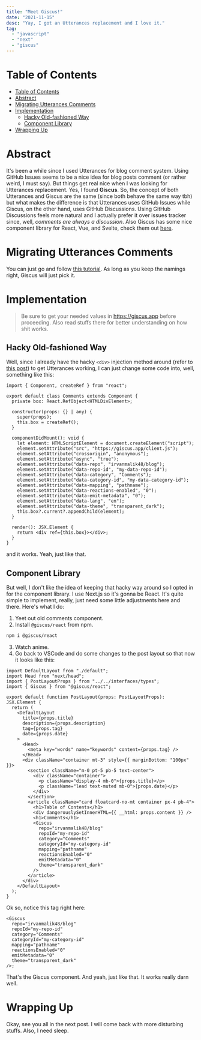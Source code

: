 ```yaml
---
title: "Meet Giscus!"
date: "2021-11-15"
desc: "Yay, I got an Utterances replacement and I love it."
tag:
  - "javascript"
  - "next"
  - "giscus"
---
```


# Table of Contents

- [Table of Contents](#table-of-contents)
- [Abstract](#abstract)
- [Migrating Utterances Comments](#migrating-utterances-comments)
- [Implementation](#implementation)
  - [Hacky Old-fashioned Way](#hacky-old-fashioned-way)
  - [Component Library](#component-library)
- [Wrapping Up](#wrapping-up)

# Abstract

It's been a while since I used Utterances for blog comment system. Using GitHub Issues seems to be a nice idea for blog posts comment (or rather weird, I must say). But things get real nice when I was looking for Utterances replacement. Yes, I found **Giscus**. So, the concept of both Utterances and Giscus are the same (since both behave the same way tbh) but what makes the difference is that Utterances uses GitHub Issues while Giscus, on the other hand, uses GitHub Discussions. Using GitHub Discussions feels more natural and I actually prefer it over issues tracker since, well, _comments are always a discussion_. Also Giscus has some nice component library for React, Vue, and Svelte, check them out [here](https://github.com/giscus/giscus-component).

# Migrating Utterances Comments

You can just go and follow [this tutorial](https://docs.github.com/en/discussions/managing-discussions-for-your-community/moderating-discussions#converting-an-issue-to-a-discussion). As long as you keep the namings right, Giscus will just pick it.

# Implementation

> Be sure to get your needed values in <https://giscus.app> before proceeding. Also read stuffs there for better understanding on how shit works.

## Hacky Old-fashioned Way

Well, since I already have the hacky `<div>` injection method around (refer to [this post](https://www.irvanma.live/posts/blog/nextjs-utterances)) to get Utterances working, I can just change some code into, well, something like this:

```ts|components/comments.tsx
import { Component, createRef } from "react";

export default class Comments extends Component {
  private box: React.RefObject<HTMLDivElement>;

  constructor(props: {} | any) {
    super(props);
    this.box = createRef();
  }

  componentDidMount(): void {
    let element: HTMLScriptElement = document.createElement("script");
    element.setAttribute("src", "https://giscus.app/client.js");
    element.setAttribute("crossorigin", "anonymous");
    element.setAttribute("async", "true");
    element.setAttribute("data-repo", "irvanmalik48/blog");
    element.setAttribute("data-repo-id", "my-data-repo-id");
    element.setAttribute("data-category", "Comments");
    element.setAttribute("data-category-id", "my-data-category-id");
    element.setAttribute("data-mapping", "pathname");
    element.setAttribute("data-reactions-enabled", "0");
    element.setAttribute("data-emit-metadata", "0");
    element.setAttribute("data-lang", "en");
    element.setAttribute("data-theme", "transparent_dark");
    this.box?.current?.appendChild(element);
  }

  render(): JSX.Element {
    return <div ref={this.box}></div>;
  }
}
```

and it works. Yeah, just like that.

## Component Library

But well, I don't like the idea of keeping that hacky way around so I opted in for the component library. I use Next.js so it's gonna be React. It's quite simple to implement, really, just need some little adjustments here and there. Here's what I do:

1. Yeet out old comments component.
2. Install `@giscus/react` from npm.

```bash
npm i @giscus/react
```

3. Watch anime.
4. Go back to VSCode and do some changes to the post layout so that now it looks like this:

```tsx|components/layout/post.tsx
import DefaultLayout from "./default";
import Head from "next/head";
import { PostLayoutProps } from "../../interfaces/types";
import { Giscus } from "@giscus/react";

export default function PostLayout(props: PostLayoutProps): JSX.Element {
  return (
    <DefaultLayout
      title={props.title}
      description={props.description}
      tag={props.tag}
      date={props.date}
    >
      <Head>
        <meta key="words" name="keywords" content={props.tag} />
      </Head>
      <div className="container mt-3" style={{ marginBottom: "100px" }}>
        <section className="m-0 pt-5 pb-5 text-center">
          <div className="container">
            <p className="display-4 mb-0">{props.title}</p>
            <p className="lead text-muted mb-0">{props.date}</p>
          </div>
        </section>
        <article className="card floatcard-no-mt container px-4 pb-4">
          <h1>Table of Contents</h1>
          <div dangerouslySetInnerHTML={{ __html: props.content }} />
          <h1>Comments</h1>
          <Giscus
            repo="irvanmalik48/blog"
            repoId="my-repo-id"
            category="Comments"
            categoryId="my-category-id"
            mapping="pathname"
            reactionsEnabled="0"
            emitMetadata="0"
            theme="transparent_dark"
          />
        </article>
      </div>
    </DefaultLayout>
  );
}
```

Ok so, notice this tag right here:

```tsx
<Giscus
  repo="irvanmalik48/blog"
  repoId="my-repo-id"
  category="Comments"
  categoryId="my-category-id"
  mapping="pathname"
  reactionsEnabled="0"
  emitMetadata="0"
  theme="transparent_dark"
/>;
```

That's the Giscus component. And yeah, just like that. It works really darn well.

# Wrapping Up

Okay, see you all in the next post. I will come back with more disturbing stuffs. Also, I need sleep.
